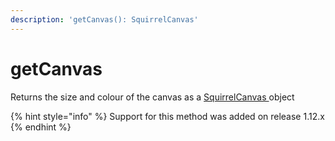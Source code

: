 ```yaml
---
description: 'getCanvas(): SquirrelCanvas'
---
```


# getCanvas

Returns the size and colour of the canvas as a [SquirrelCanvas ](../classes/squirrelcanvas.md)object

{% hint style="info" %}
Support for this method was added on release 1.12.x
{% endhint %}
